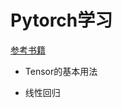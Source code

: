# Pytorch学习

[参考书籍](https://tangshusen.me/Dive-into-DL-PyTorch/#/chapter03_DL-basics/3.3_linear-regression-pytorch)

- Tensor的基本用法

- 线性回归
